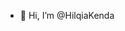 - 👋 Hi, I’m @HilqiaKenda

<!---
HilqiaKenda/HilqiaKenda is a ✨ special ✨ repository because its `README.md` (this file) appears on your GitHub profile.
You can click the Preview link to take a look at your changes.
--->
